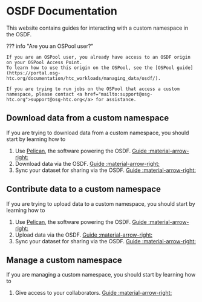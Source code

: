 # OSDF Documentation

This website contains guides for interacting with a custom namespace in the OSDF.

??? info "Are you an OSPool user?"

    If you are an OSPool user, you already have access to an OSDF origin on your OSPool Access Point.
    To learn how to use this origin on the OSPool, see the [OSPool guide](https://portal.osg-htc.org/documentation/htc_workloads/managing_data/osdf/).

    If you are trying to run jobs on the OSPool that access a custom namespace, please contact <a href="mailto:support@osg-htc.org">support@osg-htc.org</a> for assistance.

## Download data from a custom namespace

If you are trying to download data from a custom namespace, you should start by learning how to

1. Use [Pelican](https://pelicanplatform.org), the software powering the OSDF. [Guide :material-arrow-right:](pelican-client.md)
1. Download data via the OSDF. [Guide :material-arrow-right:](download-data.md)
1. Sync your dataset for sharing via the OSDF. [Guide :material-arrow-right:](sync-dataset.md)

## Contribute data to a custom namespace

If you are trying to upload data to a custom namespace, you should start by learning how to

1. Use [Pelican](https://pelicanplatform.org), the software powering the OSDF. [Guide :material-arrow-right:](pelican-client.md)
1. Upload data via the OSDF. [Guide :material-arrow-right:](upload-data.md)
1. Sync your dataset for sharing via the OSDF. [Guide :material-arrow-right:](sync-dataset.md)

## Manage a custom namespace

If you are managing a custom namespace, you should start by learning how to

1. Give access to your collaborators. [Guide :material-arrow-right:](collaborators.md)

